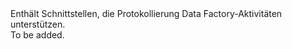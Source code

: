 <Namespace Name="Microsoft.Azure.Management.DataFactories.Runtime">
  <Docs>
    <summary>Enthält Schnittstellen, die Protokollierung Data Factory-Aktivitäten unterstützen.</summary> 
    <remarks>To be added.</remarks>
  </Docs>
</Namespace>

